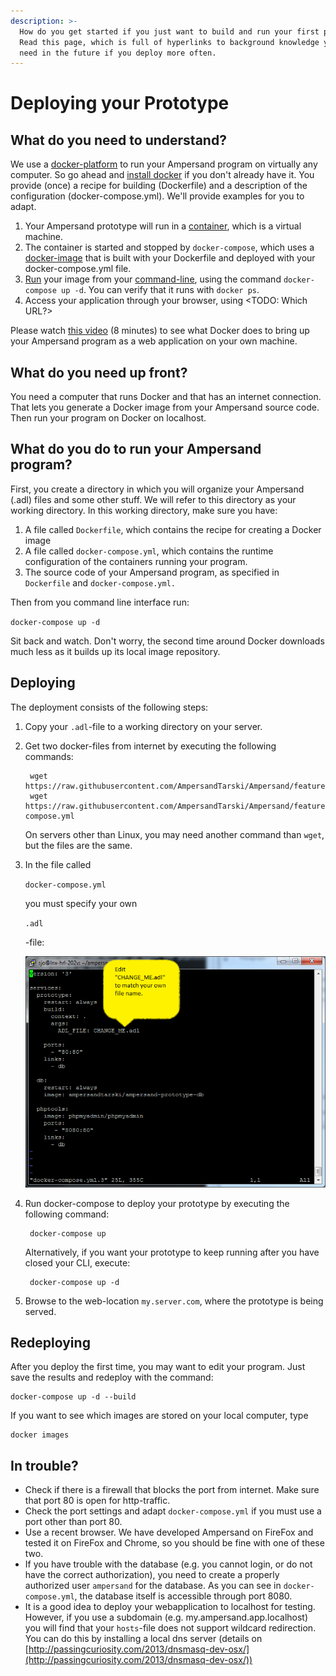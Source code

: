 ```yaml
---
description: >-
  How do you get started if you just want to build and run your first prototype?
  Read this page, which is full of hyperlinks to background knowledge you will
  need in the future if you deploy more often.
---
```


# Deploying your Prototype

## What do you need to understand?

We use a [docker-platform](https://en.wikipedia.org/wiki/Docker\_\(software\)) to run your Ampersand program on virtually any computer. So go ahead and [install docker](https://docs.docker.com/install/) if you don't already have it. You provide (once) a recipe for building (Dockerfile) and a description of the configuration (docker-compose.yml). We'll provide examples for you to adapt.

1. Your Ampersand prototype will run in a [container](https://www.docker.com/resources/what-container), which is a virtual machine.
2.  The container is started and stopped by `docker-compose`, which uses a[ docker-image](https://docs.docker.com/get-started/#images-and-containers) that is built with your Dockerfile and deployed with your docker-compose.yml file.
3. [Run](https://docs.docker.com/engine/reference/run/) your image from your [command-line](https://en.wikipedia.org/wiki/Command-line\_interface), using the command `docker-compose up -d`. You can verify that it runs with `docker ps`.
4. Access your application through your browser, using \<TODO: Which URL?>

Please watch [this video](https://youtu.be/XqHTJfTVnoQ) (8 minutes) to see what Docker does to bring up your Ampersand program as a web application on your own machine.

## What do you need up front?

You need a computer that runs Docker and that has an internet connection. That lets you generate a Docker image from your Ampersand source code. Then run your program on Docker on localhost.

## What do you do to run your Ampersand program?

First, you create a directory in which you will organize your Ampersand (.adl) files and some other stuff. We will refer to this directory as your working directory. In this working directory, make sure you have:

1. A file called `Dockerfile`, which contains the recipe for creating a Docker image
2. A file called `docker-compose.yml`, which contains the runtime configuration of the containers running your program.
3. The source code of your Ampersand program, as specified in `Dockerfile` and `docker-compose.yml.`

Then from you command line interface run:

`docker-compose up -d`

Sit back and watch. Don't worry, the second time around Docker downloads much less as it builds up its local image repository.

## Deploying

The deployment consists of the following steps:

1. Copy your `.adl`-file to a working directory on your server. 
2.  Get two docker-files from internet by executing the following commands:

    ```
     wget https://raw.githubusercontent.com/AmpersandTarski/Ampersand/feature/dockerize/docker/sample/Dockerfile
     wget https://raw.githubusercontent.com/AmpersandTarski/Ampersand/feature/dockerize/docker/sample/docker-compose.yml
    ```

    On servers other than Linux, you may need another command than `wget`, but the files are the same.
3.  In the file called

    `docker-compose.yml`

    you must specify your own

    `.adl`

    \-file:

    ![](../assets/screenshot-docker-compose.png)
4.  Run docker-compose to deploy your prototype by executing the following command:

    ```
     docker-compose up
    ```

    Alternatively, if you want your prototype to keep running after you have closed your CLI, execute:

    ```
     docker-compose up -d
    ```
5. Browse to the web-location `my.server.com`, where the prototype is being served.

## Redeploying

After you deploy the first time, you may want to edit your program. Just save the results and redeploy with the command:

```
docker-compose up -d --build
```

If you want to see which images are stored on your local computer, type

```
docker images
```

## In trouble?

* Check if there is a firewall that blocks the port from internet. Make sure that port 80 is open for http-traffic.
* Check the port settings and adapt `docker-compose.yml` if you must use a port other than port 80.
* Use a recent browser. We have developed Ampersand on FireFox and tested it on FireFox and Chrome, so you should be fine with one of these two.
* If you have trouble with the database (e.g. you cannot login, or do not have the correct authorization), you need to create a properly authorized user `ampersand` for the database. As you can see in `docker-compose.yml`, the database itself is accessible through port 8080.
* It is a good idea to deploy your webapplication to localhost for testing. However, if you use a subdomain (e.g. my.ampersand.app.localhost) you will find that your `hosts`-file does not support wildcard redirection. You can do this by installing a local dns server (details on [http://passingcuriosity.com/2013/dnsmasq-dev-osx/](http://passingcuriosity.com/2013/dnsmasq-dev-osx/))
